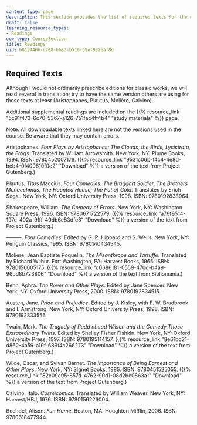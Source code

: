 ```yaml
---
content_type: page
description: This section provides the list of required texts for the course.
draft: false
learning_resource_types:
- Readings
ocw_type: CourseSection
title: Readings
uid: b81a446b-d708-bb83-b516-69ef932eaf8d
---
```

## Required Texts

Although I would not ordinarily prescribe editions for classic works, we will read several in translation; try to have the same version others are using for those texts at least (Aristophanes, Plautus, Molière, Calvino).

Additional supplemental readings are included on the {{% resource_link "5c91f473-6c70-5367-a126-751fac4ff4b4" "study materials" %}} page.

Note: All downloadable texts linked here are not the versions used in the course. Be aware that they may contain errors.

Aristophanes. *Four Plays by Aristophanes: The Clouds, the Birds, Lysistrata, the Frogs*. Translated by William Arrowsmith. New York, NY: Plume Books, 1994. ISBN: 9780452007178. ({{% resource_link "9531c06b-f4c4-4e8d-bcb4-0f409610f0e2" "Download" %}} a version of the text from Project Gutenberg.)

Plautus, Titus Maccius. *Four Comedies: The Braggart Soldier, The Brothers Menaechmus, The Haunted House, The Pot of Gold*. Translated by Erich Segal. New York, NY: Oxford University Press, 1998. ISBN: 9780192838964.

Shakespeare, William. *The Comedy of Errors*. New York, NY: Washington Square Press, 1996. ISBN: 9780671722579. ({{% resource_link "a76f9514-197c-402a-9fff-40db6c83dfe8" "Download" %}} a version of the text from Project Gutenberg.)

———. *Four Comedies*. Edited by G. R. Hibbard and S. Wells. New York, NY: Penguin Classics, 1995. ISBN: 9780140434545.

Moliere, Jean Baptiste Poquelin. *The Misanthrope and Tartuffe*. Translated by Richard Wilbur. Fort Washington, PA: Harvest Books, 1965. ISBN: 9780156605175. ({{% resource_link "d0686181-0559-470d-b4a9-96bd8b723806" "Download" %}} a version of the text from Bibliomania.)

Behn, Aphra. *The Rover and Other Plays*. Edited by Jane Spencer. New York, NY: Oxford University Press, 2000. ISBN: 9780192834515.

Austen, Jane. *Pride and Prejudice*. Edited by J. Kisley, with F. W. Bradbrook and I. Armstrong. New York, NY: Oxford University Press, 1998. ISBN: 9780192833556.

Twain, Mark. *The Tragedy of Pudd'nhead Wilson and the Comedy Those Extraordinary Twins*. Edited by Shelley Fisher Fishkin. New York, NY: Oxford University Press, 1997. ISBN: 9780195114157. ({{% resource_link "8e61bc21-d862-4a59-a19f-689f4c266273" "Download" %}} a version of the text from Project Gutenberg.)

Wilde, Oscar, and Sylvan Barnet. *The Importance of Being Earnest and Other Plays*. New York, NY: Signet Books, 1985. ISBN: 9780451525055. ({{% resource_link "82c09c95-857d-4762-90d1-08d2bc0863a1" "Download" %}} a version of the text from Project Gutenberg.)

Calvino, Italo. *Cosmicomics*. Translated by William Weaver. New York, NY: Harvest/HBJ, 1976. ISBN: 9780156226004.

Bechdel, Alison. *Fun Home*. Boston, MA: Houghton Mifflin, 2006. ISBN: 9780618477944.